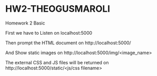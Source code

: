 # HW2-THEOGUSMAROLI
Homework 2 Basic 

First we have to Listen on localhost:5000

Then prompt the  HTML document on http://localhost:5000/

And Show static images on http://localhost:5000/img/<image_name>

The external CSS and JS files will be returned on http://localhost:5000/static/<js/css filename>
